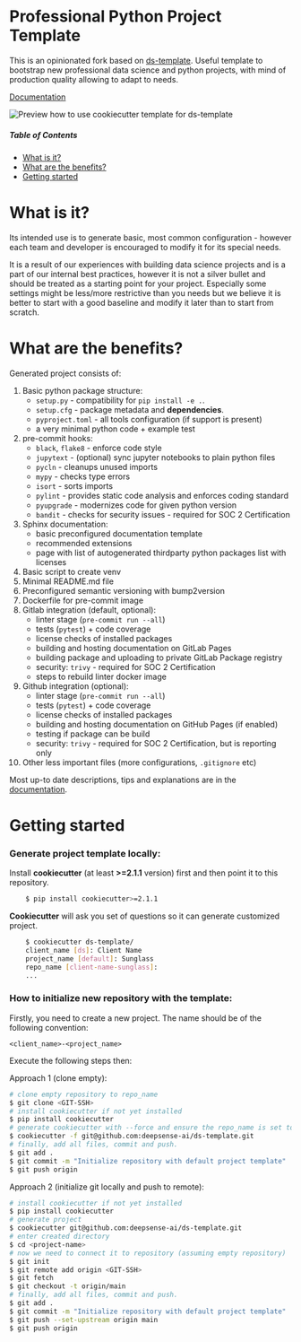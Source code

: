 # Professional Python Project Template

This is an opinionated fork based on [ds-template](https://github.com/deepsense-ai/ds-template).
Useful template to bootstrap new professional data science and python projects, with mind of production quality allowing to adapt to needs.

[Documentation](https://deepsense-ai.github.io/ds-template/)

![Preview how to use cookiecutter template for ds-template](https://github.com/deepsense-ai/ds-template/blob/main/docs/_static/make_template.gif?raw=true)

##### Table of Contents  
* [What is it?](#what-is-it)  
* [What are the benefits?](#what-are-the-benefits)
* [Getting started](#getting-started)  

# What is it?

Its intended use is to generate basic, most common configuration - however each team and developer is encouraged to modify it for its special needs.

It is a result of our experiences with building data science projects and is a part of our internal best practices, however it is not a silver bullet and should be treated as a starting point for your project.
Especially some settings might be less/more restrictive than you needs  but we believe it is better to start with a good baseline and modify it later than to start from scratch.

# What are the benefits?

Generated project consists of:

1. Basic python package structure:
    * `setup.py` - compatibility for `pip install -e .`.
    * `setup.cfg` - package metadata and **dependencies**.
    * `pyproject.toml` - all tools configuration (if support is present)
    * a very minimal python code + example test
1. pre-commit hooks:
    * `black`, `flake8` - enforce code style
    * `jupytext` - (optional) sync jupyter notebooks to plain python files
    * `pycln` - cleanups unused imports
    * `mypy` - checks type errors
    * `isort` - sorts imports
    * `pylint` - provides static code analysis and enforces coding standard
    * `pyupgrade` - modernizes code for given python version
    * `bandit` - checks for security issues - required for SOC 2 Certification
1. Sphinx documentation:
    * basic preconfigured documentation template
    * recommended extensions
    * page with list of autogenerated thirdparty python packages list with licenses
1. Basic script to create venv
1. Minimal README.md file
1. Preconfigured semantic versioning with bump2version
1. Dockerfile for pre-commit image
1. Gitlab integration (default, optional):
    * linter stage (`pre-commit run --all`)
    * tests (`pytest`) + code coverage
    * license checks of installed packages
    * building and hosting documentation on GitLab Pages
    * building package and uploading to private GitLab Package registry
    * security: `trivy` - required for SOC 2 Certification
    * steps to rebuild linter docker image
1. Github integration (optional):
    * linter stage (`pre-commit run --all`)
    * tests (`pytest`) + code coverage
    * license checks of installed packages
    * building and hosting documentation on GitHub Pages (if enabled)
    * testing if package can be build
    * security: `trivy` - required for SOC 2 Certification, but is reporting only
1. Other less important files (more configurations, `.gitignore` etc)

Most up-to date descriptions, tips and explanations are in the [documentation](https://deepsense-ai.github.io/ds-template/).

# Getting started

### Generate project template locally:

Install **cookiecutter** (at least **>=2.1.1** version) first and then point it to this repository.
```bash
    $ pip install cookiecutter>=2.1.1
```

**Cookiecutter** will ask you set of questions so it can generate customized project.

``` bash
    $ cookiecutter ds-template/
    client_name [ds]: Client Name
    project_name [default]: Sunglass
    repo_name [client-name-sunglass]:
    ...
```

### How to initialize new repository with the template:

Firstly, you need to create a new project. The name should be of the following convention: 

`<client_name>-<project_name>`

Execute the following steps then:

Approach 1 (clone empty):

```bash
# clone empty repository to repo_name
$ git clone <GIT-SSH>
# install cookiecutter if not yet installed
$ pip install cookiecutter
# generate cookiecutter with --force and ensure the repo_name is set to the same name as directory you cloned git repository to.
$ cookiecutter -f git@github.com:deepsense-ai/ds-template.git
# finally, add all files, commit and push.
$ git add .
$ git commit -m "Initialize repository with default project template"
$ git push origin
```

Approach 2 (initialize git locally and push to remote):

```bash
# install cookiecutter if not yet installed
$ pip install cookiecutter
# generate project
$ cookiecutter git@github.com:deepsense-ai/ds-template.git
# enter created directory
$ cd <project-name>
# now we need to connect it to repository (assuming empty repository)
$ git init
$ git remote add origin <GIT-SSH>
$ git fetch
$ git checkout -t origin/main
# finally, add all files, commit and push.
$ git add .
$ git commit -m "Initialize repository with default project template"
$ git push --set-upstream origin main
$ git push origin
```
